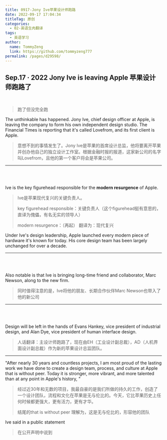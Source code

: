 ```yaml
---
title: 0917-Jony Ive苹果设计师跑路
date: 2022-09-17 17:04:34
titleTag: 原创
categories: 
  - 02-英语生肉翻译
tags: 
  - 英语学习
author: 
  name: TommyZeng
  link: https://github.com/tommyzeng777
permalink: /pages/d29598/
---
```


## Sep.17 · 2022 Jony Ive is leaving Apple 苹果设计师跑路了

<br>

>跑了但没完全跑


The unthinkable has happened. Jony Ive, chief design officer at Apple, is leaving the company to form his own independent design studio. The Financial Times is reporting that it's called Lovefrom, and its first client is Apple.<!-- more -->
>意想不到的事情发生了。Jony lve是苹果的首席设计总监，他将要离开苹果并创办他自己的独立设计工作室。根据金融时报的报道，这家新公司的名字叫Lovefrom，且他的第一个客户将会是苹果公司。

---
<br><br>

Ive is the key figurehead responsible for the **modern resurgence** of Apple. 
>Ive是苹果现代复兴的关键负责人。
>
>key figurehead responsible：关键负责人（这个figurehead挺有意思的，直译为傀儡，有名无实的领导人）
>
>modern resurgence：（再起） 翻译为：现代复兴


Under Ive's design leadership, Apple launched every modern piece of hardware it's known for today. His core design team has been largely unchanged for over a decade.

---
<br><br>


Also notable is that Ive is bringing long-time friend and collaborator, Marc Newson, along to the new firm.
>同时值得注意的是，Ive将他的朋友、长期合作伙伴Marc Newson也带入了他的新公司
---
<br><br>

Design will be left in the hands of Evans Hankey, vice president of industrial design, and Alan Dye, vice president of human interface design.
>人话翻译：主设计师跑路了，现在由EH（工业设计副总裁），AD（人机界面设计副总裁）作为新的苹果设计总监团队。
---


"After nearly 30 years and countless projects, I am most proud of the lasting work we have done to create a design team, process, and culture at Apple that is without peer. Today it is stronger, more vibrant, and more talented than at any point in Apple's history, " 

>经过近30年和无数的项目，我最自豪的是我们所做的持久的工作，创造了一个设计团队，流程和文化在苹果是无与伦比的。今天，它比苹果历史上任何时候都更强大，更有活力，更有才华。
>
>结尾的that is without peer
>理解为，这是无与伦比的，形容他的团队

Ive said in a public statement
>在公开声明中说到